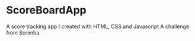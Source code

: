 # ScoreBoardApp
A score tracking app I created with HTML, CSS and Javascript
A challenge from Scrimba
